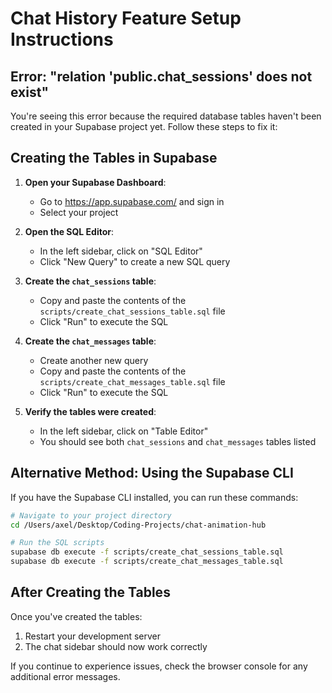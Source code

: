 # Chat History Feature Setup Instructions

## Error: "relation 'public.chat_sessions' does not exist"

You're seeing this error because the required database tables haven't been created in your Supabase project yet. Follow these steps to fix it:

## Creating the Tables in Supabase

1. **Open your Supabase Dashboard**:
   - Go to https://app.supabase.com/ and sign in
   - Select your project

2. **Open the SQL Editor**:
   - In the left sidebar, click on "SQL Editor"
   - Click "New Query" to create a new SQL query

3. **Create the `chat_sessions` table**:
   - Copy and paste the contents of the `scripts/create_chat_sessions_table.sql` file
   - Click "Run" to execute the SQL

4. **Create the `chat_messages` table**:
   - Create another new query
   - Copy and paste the contents of the `scripts/create_chat_messages_table.sql` file
   - Click "Run" to execute the SQL

5. **Verify the tables were created**:
   - In the left sidebar, click on "Table Editor"
   - You should see both `chat_sessions` and `chat_messages` tables listed

## Alternative Method: Using the Supabase CLI

If you have the Supabase CLI installed, you can run these commands:

```bash
# Navigate to your project directory
cd /Users/axel/Desktop/Coding-Projects/chat-animation-hub

# Run the SQL scripts
supabase db execute -f scripts/create_chat_sessions_table.sql
supabase db execute -f scripts/create_chat_messages_table.sql
```

## After Creating the Tables

Once you've created the tables:
1. Restart your development server
2. The chat sidebar should now work correctly

If you continue to experience issues, check the browser console for any additional error messages.
